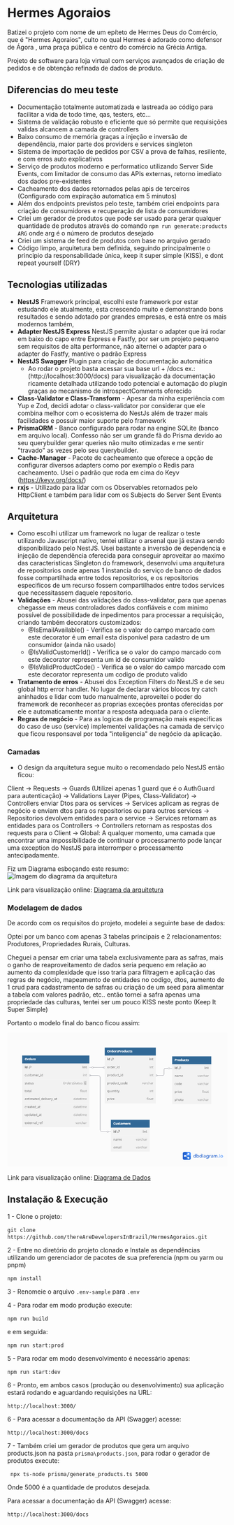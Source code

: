 # Hermes Agoraios

Batizei o projeto com nome de um epíteto de Hermes Deus do Comércio, que é "Hermes Agoraios",
culto no qual Hermes é adorado como defensor de Ágora , uma praça pública e centro do comércio na Grécia Antiga.

Projeto de software para loja virtual com serviços avançados de criação de pedidos e de obtenção refinada de dados de produto.
## Diferencias do meu teste
- Documentação totalmente automatizada e lastreada ao código para facilitar a vida de todo time, qas, testers, etc...
- Sistema de validação robusto e eficiente que só permite que requisições validas alcancem a camada de controllers
- Baixo consumo de memória graças a injeção e inversão de dependência, maior parte dos providers e services singleton
- Sistema de importação de pedidos por CSV a prova de falhas, resiliente, e com erros auto explicativos
- Serviço de produtos moderno e performatico utilizando Server Side Events, com limitador de consumo das APIs externas, retorno imediato dos dados pre-existentes
- Cacheamento dos dados retornados pelas apis de terceiros (Configurado com expiração automatica em 5 minutos)
- Além dos endpoints previstos pelo teste, também criei endpoints para criação de consumidores e recuperação de lista de consumidores
- Criei um gerador de produtos que pode ser usado para gerar qualquer quantidade de produtos através do comando ```npm run generate:products ARG``` onde arg é o número de produtos desejado
- Criei um sistema de feed de produtos com base no arquivo gerado
- Código limpo, arquitetura bem definida, seguindo principalmente o principio da responsabilidade única, keep it super simple (KISS), e dont repeat yourself (DRY)

## Tecnologias utilizadas
- **NestJS** Framework principal, escolhi este framework por estar estudando ele atualmente, esta crescendo muito e demonstrando bons resultados e sendo adotado por grandes empresas, e está entre os mais modernos também, 
- **Adapter NestJS Express** NestJS permite ajustar o adapter que irá rodar em baixo do capo entre Express e Fastfy, por ser um projeto pequeno sem requisitos de alta performance, não alternei o adapter para o adapter do Fastfy, mantive o padrão Express
- **NestJS Swagger** Plugin para criação de documentação automática
    - Ao rodar o projeto basta acessar sua base url + /docs ex.: (http://localhost:3000/docs) para visualização da documentação ricamente detalhada utilizando todo potencial e automação do plugin graças ao mecanismo de introspectComments oferecido
- **Class-Validator e Class-Transform** - Apesar da minha experiência com Yup e Zod, decidi adotar o class-validator por considerar que ele combina melhor com o ecosistema do NestJs além de trazer mais facilidades e possuir maior suporte pelo framework
- **PrismaORM** - Banco configurado para rodar na engine SQLite (banco em arquivo local). Confesso não ser um grande fã do Prisma devido ao seu querybuilder gerar queries não muito otimizadas e me sentir "travado" as vezes pelo seu querybuilder.
- **Cache-Manager** - Pacote de cacheamento que oferece a opção de configurar diversos adapters como por exemplo o Redis para cacheamento. Usei o padrão que roda em cima do Keyv (https://keyv.org/docs/)
- **rxjs** - Utilizado para lidar com os Observables retornados pelo HttpClient e também para lidar com os Subjects do Server Sent Events

## Arquitetura

- Como escolhi utilizar um framework no lugar de realizar o teste utilizando Javascript nativo, tentei utilizar o arsenal que já estava sendo disponibilizado pelo NestJS. Usei bastante a inversão de dependencia e injeção de dependência oferecida para conseguir aproveitar ao maximo das caracteristicas Singleton do framework, desenvolvi uma arquitetura de repositorios onde apenas 1 instancia do serviço de banco de dados fosse compartilhada entre todos repositorios, e os repositorios especificos de um recurso fossem compartilhados entre todos services que necessitassem daquele repositorio.
- **Validações** - Abusei das validações do class-validator, para que apenas chegasse em meus controladores dados confiáveis e com minimo possível de possibilidade de inpedimentos para processar a requisição, criando também decorators customizados:
    - @IsEmailAvailable() - Verifica se o valor do campo marcado com este decorator é um email esta disponível para cadastro de um consumidor (ainda não usado)
    - @IsValidCustomerId() - Verifica se o valor do campo marcado com este decorator representa um id de consumidor valido
    - @IsValidProductCode() - Verifica se o valor do campo marcado com este decorator representa um codigo de produto valido
- **Tratamento de erros** - Abusei dos Exception Filters do NestJS e de seu global http error handler. No lugar de declarar vários blocos try catch aninhados e lidar com tudo manualmente, aproveitei o poder do framework de reconhecer as proprias exceções prontas oferecidas por ele e automaticamente montar a resposta adequada para o cliente.
- **Regras de negócio** - Para as logicas de programação mais especificas do caso de uso (service) implementei validações na camada de serviço que ficou responsavel por toda "inteligencia" de negócio da aplicação.

### Camadas

- O design da arquitetura segue muito o recomendado pelo NestJS então ficou:

Client
-> Requests
-> Guards (Utilizei apenas 1 guard que é o AuthGuard para autenticação)
-> Validations Layer (Pipes, Class-Validator)
-> Controllers enviar Dtos para os services
-> Services aplicam as regras de negócio e enviam dtos para os repositorios ou para outros services
-> Repositorios devolvem entidades para o service
-> Services retornam as entidades para os Controllers
-> Controllers retornam as respostas dos requests para o Client
-> Global: A qualquer momento, uma camada que encontrar uma impossibilidade de continuar o processamento pode lançar uma exception do NestJS para interromper o processamento antecipadamente.

Fiz um Diagrama esboçando este resumo:
![Imagem do diagrama da arquitetura](assets/Diagrama_Arquitetura_Amicus_Agricolae.png)

Link para visualização online:
[Diagrama da arquitetura](https://excalidraw.com/#json=bFZ_SFM-haLpBYhE-chwK,o18803fSmVsqV7eqqo8F3g)

### Modelagem de dados

De acordo com os requisitos do projeto, modelei a seguinte base de dados:

Optei por um banco com apenas 3 tabelas principais e 2 relacionamentos: Produtores, Propriedades Rurais, Culturas.

Cheguei a pensar em criar uma tabela exclusivamente para as safras, mais o ganho de reaproveitamento de dados seria pequeno em relação ao aumento da complexidade que isso traria para filtragem e aplicação das regras de negócio, mapeamento de entidades no codigo, dtos, aumento de 1 crud para cadastramento de safras ou criação de um seed para alimentar a tabela com valores padrão, etc.. então tornei a safra apenas uma propriedade das culturas, tentei ser um pouco KISS neste ponto (Keep It Super Simple)

Portanto o modelo final do banco ficou assim:

![Imagem do diagrama de Dados](assets/hermes-agoraios-data-modelling.png)

Link para visualização online:
[Diagrama de Dados](https://dbdiagram.io/d/683ffdbe61dc3bf08d85a719)


## Instalação & Execução

1 - Clone o projeto:

```
git clone https://github.com/thereAreDevelopersInBrazil/HermesAgoraios.git
```

2 - Entre no diretório do projeto clonado e Instale as dependências utilizando um gerenciador de pacotes de sua preferencia (npm ou yarm ou pnpm)
```
npm install
```
3 - Renomeie o arquivo ```.env-sample``` para ```.env```

4 - Para rodar em modo produção execute:
```
npm run build
```
e em seguida:
```
npm run start:prod
```

5 - Para rodar em modo desenvolvimento é necessário apenas:
```
npm run start:dev
```

6 - Pronto, em ambos casos (produção ou desenvolvimento) sua aplicação estará rodando e aguardando requisições na URL:
```
http://localhost:3000/
```

6 - Para acessar a documentação da API (Swagger) acesse:
```
http://localhost:3000/docs
```

7 - Também criei um gerador de produtos que gera um arquivo products.json na pasta ```prisma\products.json```, para rodar o gerador de produtos execute:

```
 npx ts-node prisma/generate_products.ts 5000
```
Onde 5000 é a quantidade de produtos desejada.

Para acessar a documentação da API (Swagger) acesse:
```
http://localhost:3000/docs
```
